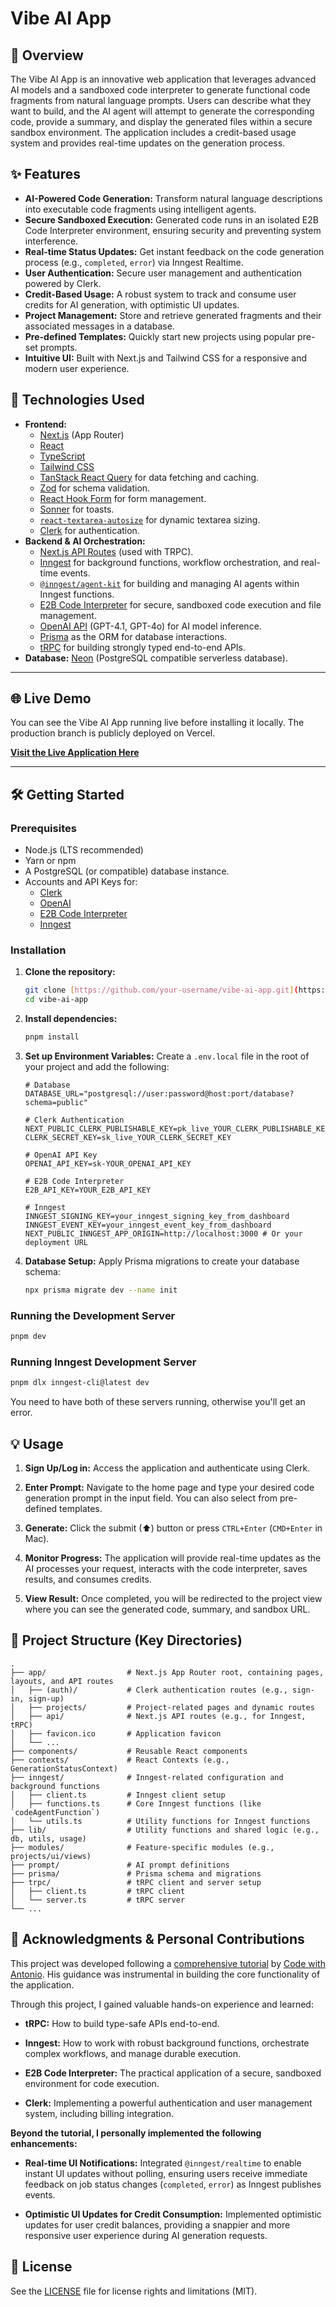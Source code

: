 # Vibe AI App

## 🌟 Overview

The Vibe AI App is an innovative web application that leverages advanced AI models and a sandboxed code interpreter to generate functional code fragments from natural language prompts. Users can describe what they want to build, and the AI agent will attempt to generate the corresponding code, provide a summary, and display the generated files within a secure sandbox environment. The application includes a credit-based usage system and provides real-time updates on the generation process.

## ✨ Features

- **AI-Powered Code Generation:** Transform natural language descriptions into executable code fragments using intelligent agents.
- **Secure Sandboxed Execution:** Generated code runs in an isolated E2B Code Interpreter environment, ensuring security and preventing system interference.
- **Real-time Status Updates:** Get instant feedback on the code generation process (e.g., `completed`, `error`) via Inngest Realtime.
- **User Authentication:** Secure user management and authentication powered by Clerk.
- **Credit-Based Usage:** A robust system to track and consume user credits for AI generation, with optimistic UI updates.
- **Project Management:** Store and retrieve generated fragments and their associated messages in a database.
- **Pre-defined Templates:** Quickly start new projects using popular pre-set prompts.
- **Intuitive UI:** Built with Next.js and Tailwind CSS for a responsive and modern user experience.

## 🚀 Technologies Used

- **Frontend:**
  - [Next.js](https://nextjs.org/) (App Router)
  - [React](https://react.dev/)
  - [TypeScript](https://www.typescriptlang.org/)
  - [Tailwind CSS](https://tailwindcss.com/)
  - [TanStack React Query](https://tanstack.com/query/latest/docs/react/overview) for data fetching and caching.
  - [Zod](https://zod.dev/) for schema validation.
  - [React Hook Form](https://react-hook-form.com/) for form management.
  - [Sonner](https://sonner.emilkowal.ski/) for toasts.
  - [`react-textarea-autosize`](https://github.com/andreypopp/react-textarea-autosize) for dynamic textarea sizing.
  - [Clerk](https://clerk.com/) for authentication.
- **Backend & AI Orchestration:**
  - [Next.js API Routes](https://nextjs.org/docs/app/building-your-application/routing/route-handlers) (used with TRPC).
  - [Inngest](https://www.inngest.com/) for background functions, workflow orchestration, and real-time events.
  - [`@inngest/agent-kit`](https://www.inngest.com/docs/sdk/agent-kit) for building and managing AI agents within Inngest functions.
  - [E2B Code Interpreter](https://e2b.dev/) for secure, sandboxed code execution and file management.
  - [OpenAI API](https://openai.com/docs/api/) (GPT-4.1, GPT-4o) for AI model inference.
  - [Prisma](https://www.prisma.io/) as the ORM for database interactions.
  - [tRPC](https://trpc.io/) for building strongly typed end-to-end APIs.
- **Database:** [Neon](https://neon.tech/) (PostgreSQL compatible serverless database).

---

## 🌐 Live Demo

You can see the Vibe AI App running live before installing it locally. The production branch is publicly deployed on Vercel.

**[Visit the Live Application Here](https://vibe-ai-app.vercel.app/)**

---

## 🛠️ Getting Started

### Prerequisites

- Node.js (LTS recommended)
- Yarn or npm
- A PostgreSQL (or compatible) database instance.
- Accounts and API Keys for:
  - [Clerk](https://clerk.com/)
  - [OpenAI](https://platform.openai.com/api-keys)
  - [E2B Code Interpreter](https://e2b.dev/)
  - [Inngest](https://www.inngest.com/)

### Installation

1.  **Clone the repository:**

    ```bash
    git clone [https://github.com/your-username/vibe-ai-app.git](https://github.com/your-username/vibe-ai-app.git)
    cd vibe-ai-app
    ```

2.  **Install dependencies:**

    ```bash
    pnpm install
    ```

3.  **Set up Environment Variables:**
    Create a `.env.local` file in the root of your project and add the following:

    ```env
    # Database
    DATABASE_URL="postgresql://user:password@host:port/database?schema=public"

    # Clerk Authentication
    NEXT_PUBLIC_CLERK_PUBLISHABLE_KEY=pk_live_YOUR_CLERK_PUBLISHABLE_KEY
    CLERK_SECRET_KEY=sk_live_YOUR_CLERK_SECRET_KEY

    # OpenAI API Key
    OPENAI_API_KEY=sk-YOUR_OPENAI_API_KEY

    # E2B Code Interpreter
    E2B_API_KEY=YOUR_E2B_API_KEY

    # Inngest
    INNGEST_SIGNING_KEY=your_inngest_signing_key_from_dashboard
    INNGEST_EVENT_KEY=your_inngest_event_key_from_dashboard
    NEXT_PUBLIC_INNGEST_APP_ORIGIN=http://localhost:3000 # Or your deployment URL
    ```

4.  **Database Setup:**
    Apply Prisma migrations to create your database schema:
    ```bash
    npx prisma migrate dev --name init
    ```

### Running the Development Server

```bash
pnpm dev
```

### Running Inngest Development Server

```bash
pnpm dlx inngest-cli@latest dev
```

You need to have both of these servers running, otherwise you'll get an error.

## 💡 Usage

1. **Sign Up/Log in:** Access the application and authenticate using Clerk.

2. **Enter Prompt:** Navigate to the home page and type your desired code generation prompt in the input field. You can also select from pre-defined templates.

3. **Generate:** Click the submit (⬆) button or press `CTRL+Enter` (`CMD+Enter` in Mac).

4. **Monitor Progress:** The application will provide real-time updates as the AI processes your request, interacts with the code interpreter, saves results, and consumes credits.

5. **View Result:** Once completed, you will be redirected to the project view where you can see the generated code, summary, and sandbox URL.

## 📂 Project Structure (Key Directories)

```
.
├── app/                  # Next.js App Router root, containing pages, layouts, and API routes
│   ├── (auth)/           # Clerk authentication routes (e.g., sign-in, sign-up)
│   ├── projects/         # Project-related pages and dynamic routes
│   ├── api/              # Next.js API routes (e.g., for Inngest, tRPC)
│   ├── favicon.ico       # Application favicon
│   └── ...
├── components/           # Reusable React components
├── contexts/             # React Contexts (e.g., GenerationStatusContext)
├── inngest/              # Inngest-related configuration and background functions
│   ├── client.ts         # Inngest client setup
│   ├── functions.ts      # Core Inngest functions (like `codeAgentFunction`)
│   └── utils.ts          # Utility functions for Inngest functions
├── lib/                  # Utility functions and shared logic (e.g., db, utils, usage)
├── modules/              # Feature-specific modules (e.g., projects/ui/views)
├── prompt/               # AI prompt definitions
├── prisma/               # Prisma schema and migrations
├── trpc/                 # tRPC client and server setup
│   ├── client.ts         # tRPC client
│   └── server.ts         # tRPC server
└── ...
```

## 🙏 Acknowledgments & Personal Contributions

This project was developed following a [comprehensive tutorial](https://www.youtube.com/watch?v=xs8mWnbMcmc&t=5413s) by [Code with Antonio](https://www.youtube.com/@codewithantonio). His guidance was instrumental in building the core functionality of the application.

Through this project, I gained valuable hands-on experience and learned:

- **tRPC:** How to build type-safe APIs end-to-end.

- **Inngest:** How to work with robust background functions, orchestrate complex workflows, and manage durable execution.

- **E2B Code Interpreter:** The practical application of a secure, sandboxed environment for code execution.

- **Clerk:** Implementing a powerful authentication and user management system, including billing integration.

**Beyond the tutorial, I personally implemented the following enhancements:**

- **Real-time UI Notifications:** Integrated `@inngest/realtime` to enable instant UI updates without polling, ensuring users receive immediate feedback on job status changes (`completed`, `error`) as Inngest publishes events.

- **Optimistic UI Updates for Credit Consumption:** Implemented optimistic updates for user credit balances, providing a snappier and more responsive user experience during AI generation requests.

## 📄 License

See the [LICENSE](https://github.com/RuiMNFilipe/vibe-ai-app/blob/main/LICENSE) file for license rights and limitations (MIT).
